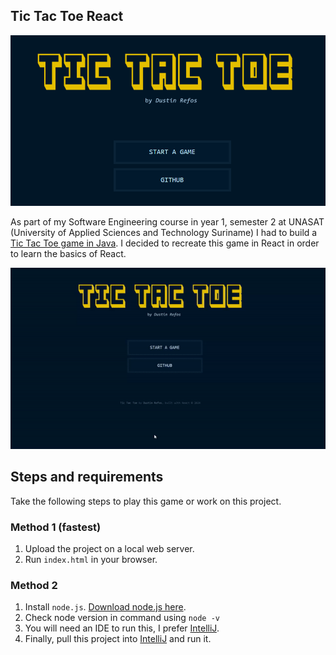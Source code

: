 ## Tic Tac Toe React
<img src="git-assets/cover.png">

As part of my Software Engineering course in year 1, semester 2 at UNASAT (University of Applied Sciences and Technology Suriname) I had to build a [Tic Tac Toe game in Java](https://github.com/DustinVII/TicTacToe). I decided to recreate this game in React in order to learn the basics of React.

<img src="git-assets/demo.gif">


## Steps and requirements
Take the following steps to play this game or work on this project.

### Method 1 (fastest)
1. Upload the project on a local web server.
2. Run `index.html` in your browser.


### Method 2
1. Install `node.js`. [Download node.js here](https://nodejs.org/en/download/package-manager).
2. Check node version in command using `node -v`
3. You will need an IDE to run this, I prefer [IntelliJ](https://www.jetbrains.com/idea/download/).
4. Finally, pull this project into [IntelliJ](https://www.jetbrains.com/idea/download/) and run it.